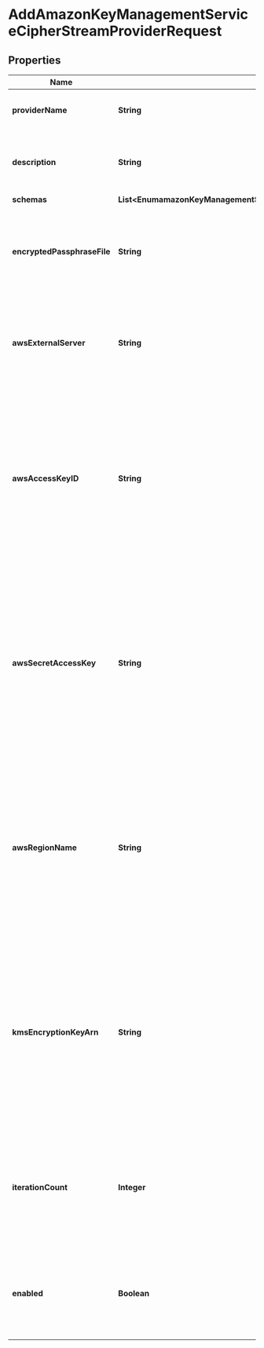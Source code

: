 

# AddAmazonKeyManagementServiceCipherStreamProviderRequest


## Properties

| Name | Type | Description | Notes |
|------------ | ------------- | ------------- | -------------|
|**providerName** | **String** | Name of the new Cipher Stream Provider |  |
|**description** | **String** | A description for this Cipher Stream Provider |  [optional] |
|**schemas** | **List&lt;EnumamazonKeyManagementServiceCipherStreamProviderSchemaUrn&gt;** |  |  |
|**encryptedPassphraseFile** | **String** | The path to a file that will hold the encrypted passphrase used by this cipher stream provider. |  [optional] |
|**awsExternalServer** | **String** | The external server with information to use when interacting with the Amazon Key Management Service. |  [optional] |
|**awsAccessKeyID** | **String** | The access key ID that will be used if this cipher stream provider will authenticate to the Amazon Key Management Service using an access key rather than an IAM role associated with an EC2 instance. |  [optional] |
|**awsSecretAccessKey** | **String** | The secret access key that will be used if this cipher stream provider will authenticate to the Amazon Key Management Service using an access key rather than an IAM role associated with an EC2 instance. |  [optional] |
|**awsRegionName** | **String** | The name of the Amazon Web Services region that holds the encryption key. This is optional, and if it is not provided, then the server will attempt to determine the region from the key ARN. |  [optional] |
|**kmsEncryptionKeyArn** | **String** | The Amazon resource name (ARN) for the KMS key that will be used to encrypt the contents of the passphrase file. This key must exist, and the AWS client must have access to encrypt and decrypt data using this key. |  |
|**iterationCount** | **Integer** | The PBKDF2 iteration count that will be used when deriving the encryption key used to protect the encryption settings database. |  [optional] |
|**enabled** | **Boolean** | Indicates whether this Cipher Stream Provider is enabled for use in the Directory Server. |  |



